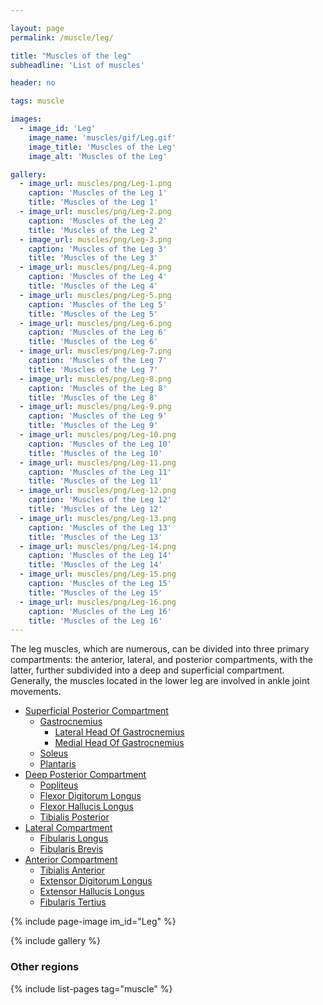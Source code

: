 ```yaml
---

layout: page
permalink: /muscle/leg/

title: "Muscles of the leg"
subheadline: 'List of muscles'

header: no

tags: muscle

images:
  - image_id: 'Leg'
    image_name: 'muscles/gif/Leg.gif'
    image_title: 'Muscles of the Leg'
    image_alt: 'Muscles of the Leg' 

gallery:
  - image_url: muscles/png/Leg-1.png
    caption: 'Muscles of the Leg 1'
    title: 'Muscles of the Leg 1'
  - image_url: muscles/png/Leg-2.png
    caption: 'Muscles of the Leg 2'
    title: 'Muscles of the Leg 2'
  - image_url: muscles/png/Leg-3.png
    caption: 'Muscles of the Leg 3'
    title: 'Muscles of the Leg 3'
  - image_url: muscles/png/Leg-4.png
    caption: 'Muscles of the Leg 4'
    title: 'Muscles of the Leg 4'
  - image_url: muscles/png/Leg-5.png
    caption: 'Muscles of the Leg 5'
    title: 'Muscles of the Leg 5'
  - image_url: muscles/png/Leg-6.png
    caption: 'Muscles of the Leg 6'
    title: 'Muscles of the Leg 6'
  - image_url: muscles/png/Leg-7.png
    caption: 'Muscles of the Leg 7'
    title: 'Muscles of the Leg 7'
  - image_url: muscles/png/Leg-8.png
    caption: 'Muscles of the Leg 8'
    title: 'Muscles of the Leg 8'
  - image_url: muscles/png/Leg-9.png
    caption: 'Muscles of the Leg 9'
    title: 'Muscles of the Leg 9'
  - image_url: muscles/png/Leg-10.png
    caption: 'Muscles of the Leg 10'
    title: 'Muscles of the Leg 10'
  - image_url: muscles/png/Leg-11.png
    caption: 'Muscles of the Leg 11'
    title: 'Muscles of the Leg 11'
  - image_url: muscles/png/Leg-12.png
    caption: 'Muscles of the Leg 12'
    title: 'Muscles of the Leg 12'
  - image_url: muscles/png/Leg-13.png
    caption: 'Muscles of the Leg 13'
    title: 'Muscles of the Leg 13'
  - image_url: muscles/png/Leg-14.png
    caption: 'Muscles of the Leg 14'
    title: 'Muscles of the Leg 14'
  - image_url: muscles/png/Leg-15.png
    caption: 'Muscles of the Leg 15'
    title: 'Muscles of the Leg 15'
  - image_url: muscles/png/Leg-16.png
    caption: 'Muscles of the Leg 16'
    title: 'Muscles of the Leg 16'
---
```


The leg muscles, which are numerous, can be divided into three primary compartments: the anterior, lateral, and posterior compartments, with the latter, further subdivided into a deep and superficial compartment. Generally, the muscles located in the lower leg are involved in ankle joint movements.

- [Superficial Posterior Compartment](/muscle/leg/superficialposterior)
  - [Gastrocnemius](/muscle/leg/gastrocnemius/)
    - [Lateral Head Of Gastrocnemius](/muscle/leg/lateralheadofgastrocnemius/)
    - [Medial Head Of Gastrocnemius](/muscle/leg/medialheadofgastrocnemius/)
  - [Soleus](/muscle/leg/soleus/)
  - [Plantaris](/muscle/leg/plantaris/)
- [Deep Posterior Compartment](/muscle/leg/deepposterior)
  - [Popliteus](/muscle/leg/popliteus/)
  - [Flexor Digitorum Longus](/muscle/leg/flexordigitorumlongus/)
  - [Flexor Hallucis Longus](/muscle/leg/flexorhallucislongus/)
  - [Tibialis Posterior](/muscle/leg/tibialisposterior/)
- [Lateral Compartment](/muscle/leg/lateral/)
  - [Fibularis Longus](/muscle/leg/fibularislongus/)
  - [Fibularis Brevis](/muscle/leg/fibularisbrevis/)
- [Anterior Compartment](/muscle/leg/anterior)
  - [Tibialis Anterior](/muscle/leg/tibialisanterior/)
  - [Extensor Digitorum Longus](/muscle/leg/extensordigitorumlongus/)
  - [Extensor Hallucis Longus](/muscle/leg/extensorhallucislongus/)
  - [Fibularis Tertius](/muscle/leg/fibularistertius/)

{% include page-image im_id="Leg" %}

{% include gallery %}

### Other regions

{% include list-pages tag="muscle" %}